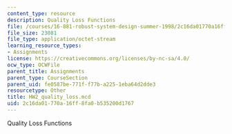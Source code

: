 ```yaml
---
content_type: resource
description: Quality Loss Functions
file: /courses/16-881-robust-system-design-summer-1998/2c16da01770a16ff8fa0b535200d1767_HW2_quality_loss.mcd
file_size: 23081
file_type: application/octet-stream
learning_resource_types:
- Assignments
license: https://creativecommons.org/licenses/by-nc-sa/4.0/
ocw_type: OCWFile
parent_title: Assignments
parent_type: CourseSection
parent_uid: fe0587be-771f-f77b-a225-1eba64d2dde3
resourcetype: Other
title: HW2_quality_loss.mcd
uid: 2c16da01-770a-16ff-8fa0-b535200d1767
---
```

Quality Loss Functions